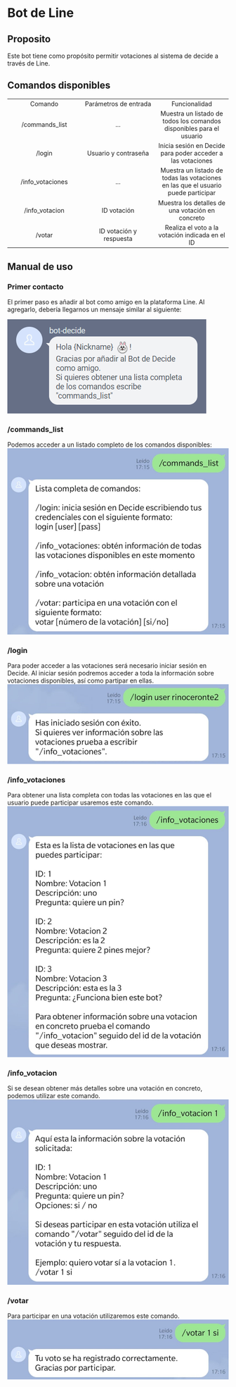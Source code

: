 # Bot de Line

## Proposito

Este bot tiene como propósito permitir votaciones al sistema de decide a través de Line.

## Comandos disponibles

<table style="width: 100%; text-align: center;">
  <tr>
    <td style="width: 33%;">Comando</td>
    <td style="width: 33%;">Parámetros de entrada </td>
    <td style="width: 33%;">Funcionalidad</td>
  </tr>
  <tr>
    <td style="width: 33%;">/commands_list </td>
    <td style="width: 33%;">... </td>
    <td style="width: 33%;">Muestra un listado de todos los comandos disponibles para el usuario</td>
  </tr>
  <tr>
    <td style="width: 33%;">/login </td>
    <td style="width: 33%;">Usuario y contraseña </td>
    <td style="width: 33%;">Inicia sesión en Decide para poder acceder a las votaciones</td>
  </tr>
  <tr>
    <td style="width: 33%;">/info_votaciones</td>
    <td style="width: 33%;">... </td>
    <td style="width: 33%;">Muestra un listado de todas las votaciones en las que el usuario puede participar</td>
  </tr>
    <tr>
    <td style="width: 33%;">/info_votacion</td>
    <td style="width: 33%;">ID votación </td>
    <td style="width: 33%;">Muestra los detalles de una votación en concreto</td>
  </tr>
    <tr>
    <td style="width: 33%;">/votar</td>
    <td style="width: 33%;">ID votación y respuesta </td>
    <td style="width: 33%;">Realiza el voto a la votación indicada en el ID </td>
  </tr>
</table>

## Manual de uso

### Primer contacto

El primer paso es añadir al bot como amigo en la plataforma Line. Al agregarlo, debería llegarnos un mensaje similar al siguiente:

![greeting](Images/greeting.PNG "")

### /commands_list

Podemos acceder a un listado completo de los comandos disponibles:
![commands_list](Images/commands_list.jpeg "")

### /login

Para poder acceder a las votaciones será necesario iniciar sesión en Decide. Al iniciar sesión podremos acceder a toda la información sobre votaciones disponibles, así como partipar en ellas.
![login](Images/login.jpeg "")

### /info_votaciones

Para obtener una lista completa con todas las votaciones en las que el usuario puede participar usaremos este comando.
![info_votaciones](Images/info_votaciones.jpeg "")

### /info_votacion

Si se desean obtener más detalles sobre una votación en concreto, podemos utilizar este comando.
![info_votacion](Images/info_votacion.jpeg "")

### /votar

Para participar en una votación utilizaremos este comando.
![votar](Images/votar.jpeg "")
